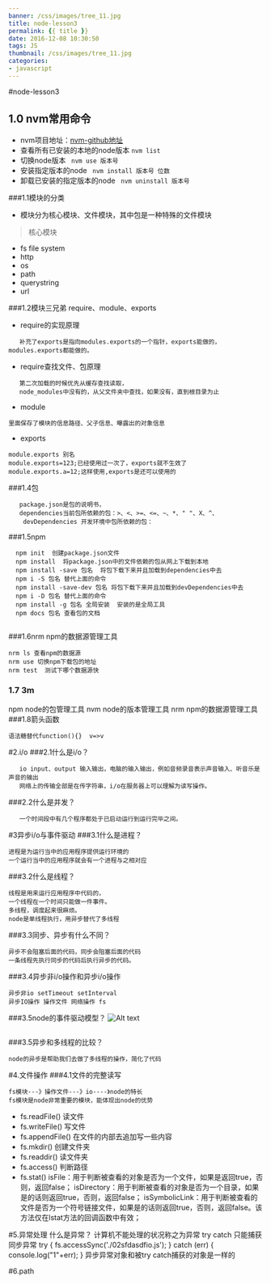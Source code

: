 ```yaml
---
banner: /css/images/tree_11.jpg
title: node-lesson3
permalink: {{ title }}
date: 2016-12-08 10:30:50
tags: JS
thumbnail: /css/images/tree_11.jpg
categories:
- javascript
---
```


#node-lesson3

## 1.0 nvm常用命令
- nvm项目地址：[nvm-github地址](https://github.com/coreybutler/nvm-windows)
- 查看所有已安装的本地的node版本
`nvm list`
- 切换node版本
` nvm use 版本号`
- 安装指定版本的node
` nvm install 版本号 位数`
- 卸载已安装的指定版本的node
` nvm uninstall 版本号`

<!--more-->

###1.1模块的分类

- 模块分为核心模块、文件模块，其中包是一种特殊的文件模块 
> 核心模块
  + fs file system
  + http
  + os
  + path
  + querystring
  + url

###1.2模块三兄弟 require、module、exports

- require的实现原理

```把代码从文件中读出来，用匿名函数的方式头尾包装，返回modules.exports对象，曝露出想要曝露出来的属性、方法、对象。
   补充了exports是指向modules.exports的一个指针，exports能做的，modules.exports都能做的。 
```

- require查找文件、包原理

```.js、.node、.json依次帮你补足，
   第二次加载的时候优先从缓存查找读取，
   node_modules中没有的，从父文件夹中查找，如果没有，直到根目录为止
```
- module
```
里面保存了模块的信息路径、父子信息、曝露出的对象信息
```
- exports
```
module.exports 别名
module.exports=123;已经使用过一次了，exports就不生效了
module.exports.a=12;这样使用,exports是还可以使用的

```

###1.4包
```
   package.json是包的说明书，
   dependencies当前包所依赖的包：>、<、>=、<=、~、*、" "、X、^、
    devDependencies 开发环境中包所依赖的包：
```
###1.5npm
```
  npm init  创建package.json文件
  npm install  将package.json中的文件依赖的包从网上下载到本地
  npm install -save 包名  将包下载下来并且加载到dependencies中去
  npm i -S 包名 替代上面的命令
  npm install -save-dev 包名 将包下载下来并且加载到devDependencies中去
  npm i -D 包名 替代上面的命令
  npm install -g 包名 全局安装  安装的是全局工具
  npm docs 包名 查看包的文档
  
```
###1.6nrm npm的数据源管理工具
```
nrm ls 查看npm的数据源
nrm use 切换npm下载包的地址
nrm test  测试下哪个数据源快
```
### 1.7 3m
npm node的包管理工具
nvm node的版本管理工具
nrm npm的数据源管理工具
###1.8箭头函数
```
语法糖替代function(){}  v=>v
```
#2.i/o
###2.1什么是i/o？

```
   io input、output 输入输出，电脑的输入输出，例如音频录音表示声音输入、听音乐是声音的输出
   网络上的传输全部是在传字符串，i/o在服务器上可以理解为读写操作。
```
###2.2什么是并发？
```
   一个时间段中有几个程序都处于已启动运行到运行完毕之间。
```
#3异步i/o与事件驱动
###3.1什么是进程？
```
进程是为运行当中的应用程序提供运行环境的
一个运行当中的应用程序就会有一个进程与之相对应
```
###3.2什么是线程？
```
线程是用来运行应用程序中代码的，
一个线程在一个时间只能做一件事件。
多线程，调度起来很麻烦。
node是单线程执行，用异步替代了多线程
```

###3.3同步、异步有什么不同？
```
异步不会阻塞后面的代码，同步会阻塞后面的代码
一条线程先执行同步的代码后执行异步的代码。
```
###3.4异步非i/o操作和异步i/o操作
```
异步非io setTimeout setInterval
异步IO操作 操作文件 网络操作 fs
```

###3.5node的事件驱动模型？
![Alt text](./pic/event-loop.png)
```

```
###3.5异步和多线程的比较？
```
node的异步是帮助我们去做了多线程的操作，简化了代码
```

#4.文件操作
###4.1文件的完整读写
```
fs模块---》操作文件---》io----》node的特长
fs模块是node非常重要的模块，能体现出node的优势
```
- fs.readFile()  读文件
- fs.writeFile()  写文件
- fs.appendFile() 在文件的内部去追加写一些内容
- fs.mkdir() 创建文件夹
- fs.readdir() 读文件夹
- fs.access() 判断路径
- fs.stat()
 isFile：用于判断被查看的对象是否为一个文件，如果是返回true，否则，返回false；
 isDirectory：用于判断被查看的对象是否为一个目录，如果是的话则返回true，否则，返回false；
 isSymbolicLink：用于判断被查看的文件是否为一个符号链接文件，如果是的话则返回true，否则，返回false。该方法仅在lstat方法的回调函数中有效；
 
#5.异常处理
什么是异常？
计算机不能处理的状况称之为异常
try catch 只能捕获同步异常
try {
  fs.accessSync('./02sfdasdfio.js');
} catch (err) {
  console.log("1"+err);
}
异步异常对象和被try catch捕获的对象是一样的



#6.path




